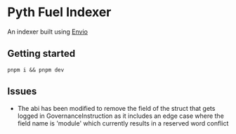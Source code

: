 # Pyth Fuel Indexer

An indexer built using [Envio](https://envio.dev)

## Getting started

`pnpm i && pnpm dev`

## Issues

- The abi has been modified to remove the field of the struct that gets logged in GovernanceInstruction as it includes an edge case where the field name is 'module' which currently results in a reserved word conflict
